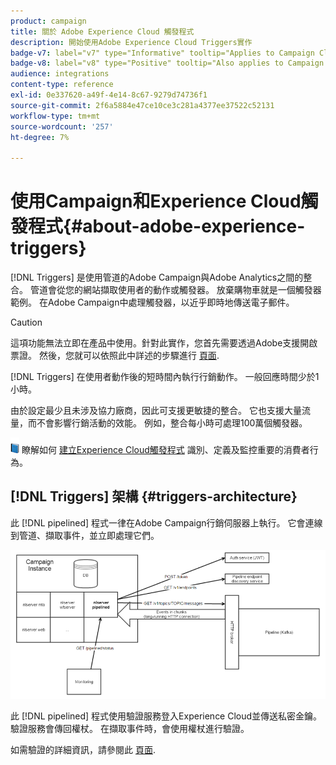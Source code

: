 ```yaml
---
product: campaign
title: 關於 Adobe Experience Cloud 觸發程式
description: 開始使用Adobe Experience Cloud Triggers實作
badge-v7: label="v7" type="Informative" tooltip="Applies to Campaign Classic v7"
badge-v8: label="v8" type="Positive" tooltip="Also applies to Campaign v8"
audience: integrations
content-type: reference
exl-id: 0e337620-a49f-4e14-8c67-9279d74736f1
source-git-commit: 2f6a5884e47ce10ce3c281a4377ee37522c52131
workflow-type: tm+mt
source-wordcount: '257'
ht-degree: 7%

---
```


# 使用Campaign和Experience Cloud觸發程式{#about-adobe-experience-triggers}

[!DNL Triggers] 是使用管道的Adobe Campaign與Adobe Analytics之間的整合。 管道會從您的網站擷取使用者的動作或觸發器。 放棄購物車就是一個觸發器範例。 在Adobe Campaign中處理觸發器，以近乎即時地傳送電子郵件。

>[!CAUTION]
>
>這項功能無法立即在產品中使用。針對此實作，您首先需要透過Adobe支援開啟票證。 然後，您就可以依照此中詳述的步驟進行 [頁面](../../integrations/using/configuring-pipeline.md#prerequisites).

[!DNL Triggers] 在使用者動作後的短時間內執行行銷動作。 一般回應時間少於1小時。

由於設定最少且未涉及協力廠商，因此可支援更敏捷的整合。
它也支援大量流量，而不會影響行銷活動的效能。 例如，整合每小時可處理100萬個觸發器。

![](assets/do-not-localize/book.png) 瞭解如何 [建立Experience Cloud觸發程式](https://experienceleague.adobe.com/docs/experience-cloud/triggers/create.html) 識別、定義及監控重要的消費者行為。

## [!DNL Triggers] 架構 {#triggers-architecture}

此 [!DNL pipelined] 程式一律在Adobe Campaign行銷伺服器上執行。 它會連線到管道、擷取事件，並立即處理它們。

![](assets/triggers_2.png)

此 [!DNL pipelined] 程式使用驗證服務登入Experience Cloud並傳送私密金鑰。 驗證服務會傳回權杖。 在擷取事件時，會使用權杖進行驗證。

如需驗證的詳細資訊，請參閱此 [頁面](../../integrations/using/configuring-adobe-io.md).
